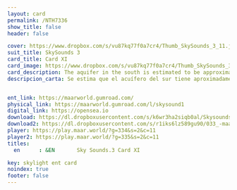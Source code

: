```yaml
---
layout: card
permalink: /NTH7336
show_title: false
header: false

cover: https://www.dropbox.com/s/vu87kq77f0a7cr4/Thumb_SkySounds_3_11.jpg?raw=1
suit_title: SkySounds 3
card_title: Card XI
card_image: https://www.dropbox.com/s/vu87kq77f0a7cr4/Thumb_SkySounds_3_11.jpg?raw=1
card_description: The aquifer in the south is estimated to be approximately 34,000 km¹¹. This underground water source is crucial for the survival of many species and ecosystems in the region. Aquifers provide a reliable source of water for irrigation, drinking, and industrial use. They also play a key role in maintaining the structural integrity of the land, by preventing soil erosion and maintaining water tables. The preservation of aquifers is essential for the long-term sustainability of the planet, as it ensures the availability of clean water for future generations. The study and management of aquifers is a complex and multidisciplinary task that requires a deep understanding of hydrogeology, geology, and environmental science. The importance of protecting and preserving these vital resources cannot be overstated.
descripcion_carta: Se estima que el acuífero del sur tiene aproximadamente 34,000 km¹¹. Esta fuente de agua subterránea es crucial para la supervivencia de muchas especies y ecosistemas en la región. Los acuíferos proporcionan una fuente confiable de agua para riego, consumo y uso industrial. También juegan un papel clave en el mantenimiento de la integridad estructural de la tierra, al prevenir la erosión del suelo y mantener los niveles freáticos. La preservación de los acuíferos es esencial para la sostenibilidad a largo plazo del planeta, ya que garantiza la disponibilidad de agua limpia para las futuras generaciones. El estudio y manejo de los acuíferos es una tarea compleja y multidisciplinaria que requiere un profundo entendimiento de la hidrogeología, la geología y la ciencia ambiental. No se puede subestimar la importancia de proteger y preservar estos recursos vitales.


ent_link: https://maarworld.gumroad.com/
physical_link: https://maarworld.gumroad.com/l/skysound1
digital_link: https://opensea.io
download: https://dl.dropboxusercontent.com/s/k6wr3ha2siqb0al/Skysounds-3-XI.wav?raw=1
download2: https://dl.dropboxusercontent.com/s/r1iks6lz589gu90/033_-maar-sky-sounds.3-card_XI.wav?raw=1
player: https://play.maar.world/?g=334&s=2&c=11
player2: https://play.maar.world/?g=335&s=2&c=11
titles:
  en      : &EN       Sky Sounds.3 Card XI

key: skylight ent card 
noindex: true
footer: false
---
```

